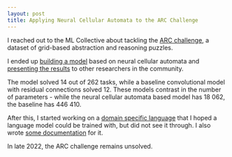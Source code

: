 ```yaml
---
layout: post
title: Applying Neural Cellular Automata to the ARC Challenge
---
```


I reached out to the ML Collective about tackling the [ARC challenge](https://github.com/fchollet/ARC), a dataset of grid-based abstraction and reasoning puzzles.

I ended up [building a model](https://drive.google.com/file/d/19DUwnEdZmpVfE7CPbdoOyfkrqKl--HhM/view?usp=sharing) based on neural cellular automata and [presenting the results](https://docs.google.com/presentation/d/132JpBFTwP3vKHPBXb60mPfS2U9jVKQleSZ-oesHJh8Y/edit?usp=sharing) to other researchers in the community.

The model solved 14 out of 262 tasks, while a baseline convolutional model with residual connections solved 12.
These models contrast in the number of parameters - while the neural cellular automata based model has 18 062, the baseline has 446 410.

After this, I started working on a [domain specific language](https://github.com/marcospgp/abstraction-and-reasoning) that I hoped a language model could be trained with, but did not see it through. I also wrote [some documentation](https://docs.google.com/document/d/1aUkZLC7U7QMj2LMAuh8fhUc_NS-SV9_x4YsxXGJQqGc/edit?usp=sharing) for it.

In late 2022, the ARC challenge remains unsolved.
